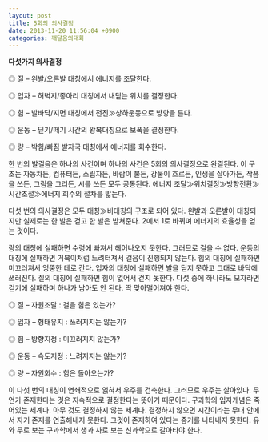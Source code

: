 ```yaml
---
layout: post
title: 5회의 의사결정
date: 2013-11-20 11:56:04 +0900
categories: 깨달음의대화
---
```

  


**다섯가지 의사결정** 

  


◎ 질 – 왼발/오른발 대칭에서 에너지를 조달한다.  
      
◎ 입자 – 허벅지/종아리 대칭에서 내딛는 위치를 결정한다.  
      
◎ 힘 – 발바닥/지면 대칭에서 전진≫상하운동으로 방향을 튼다.  
      
◎ 운동 – 딛기/떼기 시간의 왕복대칭으로 보폭을 결정한다.  
      
◎ 량 – 박힘/빠짐 발자국 대칭에서 에너지를 회수한다. 

  


한 번의 발걸음은 하나의 사건이며 하나의 사건은 5회의 의사결정으로 완결된다. 이 구조는 자동차든, 컴퓨터든, 소립자든, 바람이 불든, 강물이 흐르든, 인생을 살아가든, 작품을 쓰든, 그림을 그리든, 시를 쓰든 모두 공통된다. 에너지 조달≫위치결정≫방향전환≫시간조절≫에너지 회수의 절차를 밟는다. 

  


다섯 번의 의사결정은 모두 대칭≫비대칭의 구조로 되어 있다. 왼발과 오른발이 대칭되지만 실제로는 한 발은 걷고 한 발은 받쳐준다. 2에서 1로 바뀌며 에너지의 효율성을 얻는 것이다.

  


량의 대칭에 실패하면 수렁에 빠져서 헤어나오지 못한다. 그러므로 걸을 수 없다. 운동의 대칭에 실패하면 거북이처럼 느려터져서 걸음이 진행되지 않는다. 힘의 대칭에 실패하면 미끄러져서 엉뚱한 데로 간다. 입자의 대칭에 실패하면 발을 딛지 못하고 그대로 바닥에 쓰러진다. 질의 대칭에 실패하면 힘이 없어서 걷지 못한다. 다섯 중에 하나라도 모자라면 걷기에 실패하며 하나가 남아도 안 된다. 딱 맞아떨어져야 한다.

  


◎ 질 – 자원조달 : 걸을 힘은 있는가?  
      
◎ 입자 – 형태유지 : 쓰러지지는 않는가?  
      
◎ 힘 – 방향지정 : 미끄러지지 않는가?  
      
◎ 운동 – 속도지정 : 느려지지는 않는가?  
      
◎ 량 – 자원회수 : 힘은 돌아오는가? 

 이 다섯 번의 대칭이 연쇄적으로 얽혀서 우주를 건축한다. 그러므로 우주는 살아있다. 무언가 존재한다는 것은 지속적으로 결정한다는 뜻이기 때문이다. 구과학의 입자개념은 죽어있는 세계다. 아무 것도 결정하지 않는 세계다. 결정하지 않으면 시간이라는 무대 안에서 자기 존재를 연출해내지 못한다. 그것이 존재하여 있다는 증거를 나타내지 못한다. 유와 무로 보는 구과학에서 생과 사로 보는 신과학으로 갈아타야 한다.